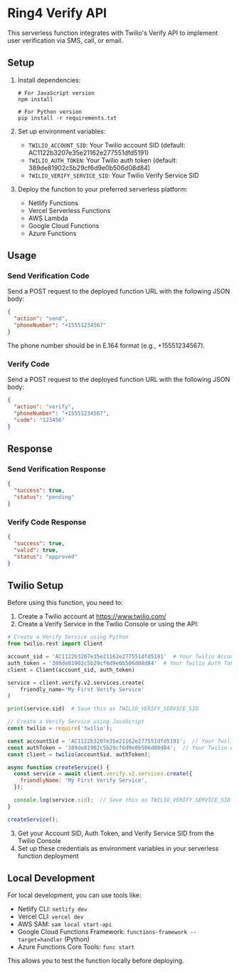 # Ring4 Verify API

This serverless function integrates with Twilio's Verify API to implement user verification via SMS, call, or email.

## Setup

1. Install dependencies:
   ```
   # For JavaScript version
   npm install

   # For Python version
   pip install -r requirements.txt
   ```

2. Set up environment variables:
   - `TWILIO_ACCOUNT_SID`: Your Twilio account SID (default: AC1122b3207e35e21162e277551dfd5191)
   - `TWILIO_AUTH_TOKEN`: Your Twilio auth token (default: 389de81902c5b29cf6d9e0b506d08d84)
   - `TWILIO_VERIFY_SERVICE_SID`: Your Twilio Verify Service SID

3. Deploy the function to your preferred serverless platform:
   - Netlify Functions
   - Vercel Serverless Functions
   - AWS Lambda
   - Google Cloud Functions
   - Azure Functions

## Usage

### Send Verification Code

Send a POST request to the deployed function URL with the following JSON body:

```json
{
  "action": "send",
  "phoneNumber": "+15551234567"
}
```

The phone number should be in E.164 format (e.g., +15551234567).

### Verify Code

Send a POST request to the deployed function URL with the following JSON body:

```json
{
  "action": "verify",
  "phoneNumber": "+15551234567",
  "code": "123456"
}
```

## Response

### Send Verification Response

```json
{
  "success": true,
  "status": "pending"
}
```

### Verify Code Response

```json
{
  "success": true,
  "valid": true,
  "status": "approved"
}
```

## Twilio Setup

Before using this function, you need to:

1. Create a Twilio account at https://www.twilio.com/
2. Create a Verify Service in the Twilio Console or using the API:

```python
# Create a Verify Service using Python
from twilio.rest import Client

account_sid = 'AC1122b3207e35e21162e277551dfd5191'  # Your Twilio Account SID
auth_token = '389de81902c5b29cf6d9e0b506d08d84'  # Your Twilio Auth Token
client = Client(account_sid, auth_token)

service = client.verify.v2.services.create(
    friendly_name='My First Verify Service'
)

print(service.sid)  # Save this as TWILIO_VERIFY_SERVICE_SID
```

```javascript
// Create a Verify Service using JavaScript
const twilio = require('twilio');

const accountSid = 'AC1122b3207e35e21162e277551dfd5191';  // Your Twilio Account SID
const authToken = '389de81902c5b29cf6d9e0b506d08d84';  // Your Twilio Auth Token
const client = twilio(accountSid, authToken);

async function createService() {
  const service = await client.verify.v2.services.create({
    friendlyName: 'My First Verify Service',
  });

  console.log(service.sid);  // Save this as TWILIO_VERIFY_SERVICE_SID
}

createService();
```
3. Get your Account SID, Auth Token, and Verify Service SID from the Twilio Console
4. Set up these credentials as environment variables in your serverless function deployment

## Local Development

For local development, you can use tools like:
- Netlify CLI: `netlify dev`
- Vercel CLI: `vercel dev`
- AWS SAM: `sam local start-api`
- Google Cloud Functions Framework: `functions-framework --target=handler` (Python)
- Azure Functions Core Tools: `func start`

This allows you to test the function locally before deploying.
